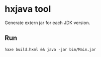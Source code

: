 # hxjava tool

Generate extern jar for each JDK version.

## Run

`haxe build.hxml && java -jar bin/Main.jar`

